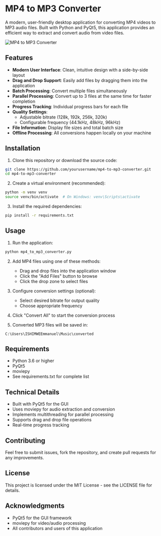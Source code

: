 # MP4 to MP3 Converter

A modern, user-friendly desktop application for converting MP4 videos to MP3 audio files. Built with Python and PyQt5, this application provides an efficient way to extract and convert audio from video files.

![MP4 to MP3 Converter](screenshot.png)

## Features

- **Modern User Interface**: Clean, intuitive design with a side-by-side layout
- **Drag and Drop Support**: Easily add files by dragging them into the application
- **Batch Processing**: Convert multiple files simultaneously
- **Parallel Processing**: Convert up to 3 files at the same time for faster completion
- **Progress Tracking**: Individual progress bars for each file
- **Quality Settings**:
  - Adjustable bitrate (128k, 192k, 256k, 320k)
  - Configurable frequency (44.1kHz, 48kHz, 96kHz)
- **File Information**: Display file sizes and total batch size
- **Offline Processing**: All conversions happen locally on your machine

## Installation

1. Clone this repository or download the source code:
```bash
git clone https://github.com/yourusername/mp4-to-mp3-converter.git
cd mp4-to-mp3-converter
```

2. Create a virtual environment (recommended):
```bash
python -m venv venv
source venv/bin/activate  # On Windows: venv\Scripts\activate
```

3. Install the required dependencies:
```bash
pip install -r requirements.txt
```

## Usage

1. Run the application:
```bash
python mp4_to_mp3_converter.py
```

2. Add MP4 files using one of these methods:
   - Drag and drop files into the application window
   - Click the "Add Files" button to browse
   - Click the drop zone to select files

3. Configure conversion settings (optional):
   - Select desired bitrate for output quality
   - Choose appropriate frequency

4. Click "Convert All" to start the conversion process

5. Converted MP3 files will be saved in:
```
C:\Users\ISHIMWEEmmanuel\Music\converted
```

## Requirements

- Python 3.6 or higher
- PyQt5
- moviepy
- See requirements.txt for complete list

## Technical Details

- Built with PyQt5 for the GUI
- Uses moviepy for audio extraction and conversion
- Implements multithreading for parallel processing
- Supports drag and drop file operations
- Real-time progress tracking

## Contributing

Feel free to submit issues, fork the repository, and create pull requests for any improvements.

## License

This project is licensed under the MIT License - see the LICENSE file for details.

## Acknowledgments

- PyQt5 for the GUI framework
- moviepy for video/audio processing
- All contributors and users of this application
